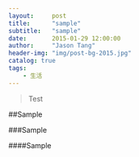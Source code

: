 ```yaml
---
layout:     post
title:      "sample"
subtitle:   "sample"
date:       2015-01-29 12:00:00
author:     "Jason Tang"
header-img: "img/post-bg-2015.jpg"
catalog: true
tags:
    - 生活
---
```


> Test


##Sample

###Sample

####Sample
